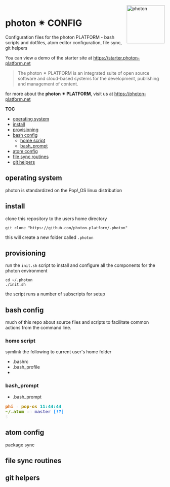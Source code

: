 <a href="https://photon-platform.net/">
    <img src="https://photon-platform.net/images/photon-logo-bg.png" alt="photon" title="photon" align="right" height="120" />
</a>

# photon ✴ CONFIG

Configuration files for the photon PLATFORM - bash scripts and dotfiles, atom editor configuration, file sync, git helpers

You can view a demo of the starter site at https://starter.photon-platform.net


> The photon ✴ PLATFORM is an integrated suite of open source software and cloud-based systems for the development, publishing and management of content.

for more about the **photon ✴ PLATFORM**, visit us at https://photon-platform.net

**TOC**
<!-- @import "[TOC]" {cmd="toc" depthFrom=2 depthTo=6 orderedList=false} -->
<!-- code_chunk_output -->

* [operating system](#operating-system)
* [install](#install)
* [provisioning](#provisioning)
* [bash config](#bash-config)
	* [home script](#home-script)
	* [bash_prompt](#bash_prompt)
* [atom config](#atom-config)
* [file sync routines](#file-sync-routines)
* [git helpers](#git-helpers)

<!-- /code_chunk_output -->

## operating system

photon is standardized on the Pop!_OS linux distribution



## install
clone this repository to the users home directory
```
git clone "https://github.com/photon-platform/.photon"
```
this will create a new folder called `.photon`

## provisioning

run the `init.sh` script to install and configure all the components for the photon environment

```
cd ~/.photon
./init.sh
```

the script runs a number of subscripts for setup




## bash config
much of this repo about source files and scripts to facilitate common actions from the command line.

### home script
symlink the following to current user's home folder
- .bashrc
- .bash_profile
-

### bash_prompt

- .bash_prompt

<pre><font color="#D75F00"><b>phi</b></font><font color="#EEEEEC"><b> ✴ </b></font><font color="#AF8700"><b>pop-os </b></font><font color="#00AFAF"><b>11:44:44</b></font>
<font color="#5F8700"><b>~/.atom</b></font><font color="#EEEEEC"><b> on </b></font><font color="#5F5FAF"><b>master</b></font><font color="#0087FF"><b> [!?]</b></font>
<font color="#EEEEEC"><b>$ </b></font>
</pre>

## atom config

package sync



## file sync routines

## git helpers
